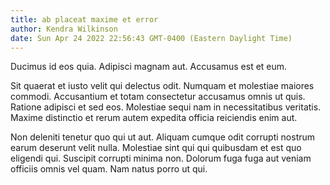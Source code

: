 ```yaml
---
title: ab placeat maxime et error
author: Kendra Wilkinson
date: Sun Apr 24 2022 22:56:43 GMT-0400 (Eastern Daylight Time)
---
```

Ducimus id eos quia. Adipisci magnam aut. Accusamus est et eum.

 Sit quaerat et iusto velit qui delectus odit. Numquam et molestiae maiores commodi. Accusantium et totam consectetur accusamus omnis ut quis. Ratione adipisci et sed eos. Molestiae sequi nam in necessitatibus veritatis. Maxime distinctio et rerum autem expedita officia reiciendis enim aut.

 Non deleniti tenetur quo qui ut aut. Aliquam cumque odit corrupti nostrum earum deserunt velit nulla. Molestiae sint qui qui quibusdam et est quo eligendi qui. Suscipit corrupti minima non. Dolorum fuga fuga aut veniam officiis omnis vel quam. Nam natus porro ut qui.